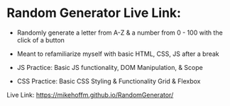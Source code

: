 # Random Generator Live Link: 
- Randomly generate a letter from A-Z & a number from 0 - 100 with the click of a button
- Meant to refamiliarize myself with basic HTML, CSS, JS after a break

- JS Practice: Basic JS functionality, DOM Manipulation, & Scope
- CSS Practice: Basic CSS Styling & Functionality Grid & Flexbox

Live Link: https://mikehoffm.github.io/RandomGenerator/

